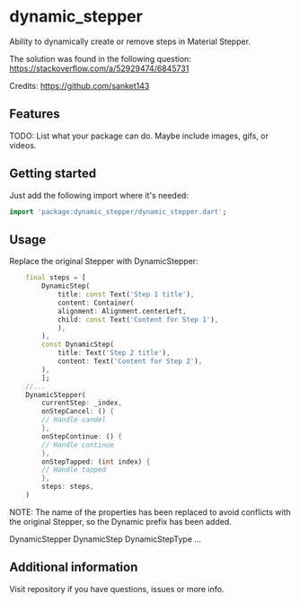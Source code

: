 # dynamic_stepper

Ability to dynamically create or remove steps in Material Stepper.

The solution was found in the following question: https://stackoverflow.com/a/52929474/6845731

Credits: https://github.com/sanket143


## Features

TODO: List what your package can do. Maybe include images, gifs, or videos.

## Getting started


Just add the following import where it's needed:
```dart
import 'package:dynamic_stepper/dynamic_stepper.dart';
```

## Usage

Replace the original Stepper with DynamicStepper:

```dart
    final steps = [
        DynamicStep(
            title: const Text('Step 1 title'),
            content: Container(
            alignment: Alignment.centerLeft,
            child: const Text('Content for Step 1'),
            ),
        ),
        const DynamicStep(
            title: Text('Step 2 title'),
            content: Text('Content for Step 2'),
        ),
        ];
    //...
    DynamicStepper(
        currentStep: _index,
        onStepCancel: () {
        // Handle candel
        },
        onStepContinue: () {
        // Handle continue
        },
        onStepTapped: (int index) {
        // Handle tapped
        },
        steps: steps,
    )
```
NOTE: The name of the properties has been replaced to avoid conflicts with the original Stepper, so the Dynamic prefix has been added.

DynamicStepper
DynamicStep
DynamicStepType ...

## Additional information

Visit repository if you have questions, issues or more info.
